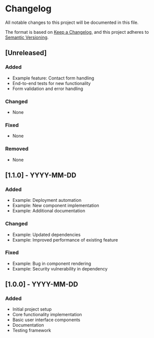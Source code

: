 # Changelog

<!--
INSTRUCTIONS: This file documents the version history of your project.
Follow the format from Keep a Changelog (https://keepachangelog.com/)
Use Semantic Versioning (https://semver.org/) for version numbers.
Delete these instructions and the example content below when using this template.
-->

All notable changes to this project will be documented in this file.

The format is based on [Keep a Changelog](https://keepachangelog.com/en/1.0.0/),
and this project adheres to [Semantic Versioning](https://semver.org/spec/v2.0.0.html).

## [Unreleased]

<!--
INSTRUCTIONS: List changes that are ready but not yet released in a version.
Move these items down to a version section when they are released.
-->

### Added
- Example feature: Contact form handling
- End-to-end tests for new functionality
- Form validation and error handling

### Changed
- None

### Fixed
- None

### Removed
- None

## [1.1.0] - YYYY-MM-DD

<!--
INSTRUCTIONS: Replace YYYY-MM-DD with the actual release date.
Only include the sections (Added, Changed, etc.) that have content.
-->

### Added
- Example: Deployment automation
- Example: New component implementation
- Example: Additional documentation

### Changed
- Example: Updated dependencies
- Example: Improved performance of existing feature

### Fixed
- Example: Bug in component rendering
- Example: Security vulnerability in dependency

## [1.0.0] - YYYY-MM-DD

<!--
INSTRUCTIONS: This represents your first stable release.
Replace YYYY-MM-DD with the actual release date.
-->

### Added
- Initial project setup
- Core functionality implementation
- Basic user interface components
- Documentation
- Testing framework

<!--
INSTRUCTIONS: You can add links to compare versions at the bottom
For example:
[Unreleased]: https://github.com/username/project/compare/v1.1.0...HEAD
[1.1.0]: https://github.com/username/project/compare/v1.0.0...v1.1.0
[1.0.0]: https://github.com/username/project/releases/tag/v1.0.0
-->
